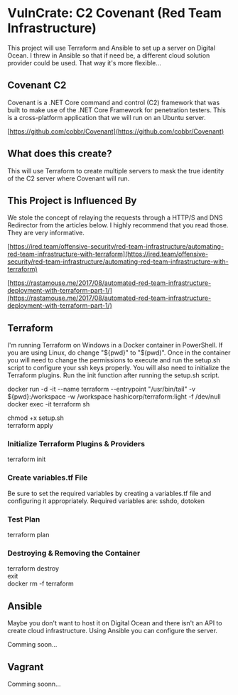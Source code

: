 
# VulnCrate: C2 Covenant (Red Team Infrastructure)
This project will use Terraform and Ansible to set up a server on Digital Ocean. I threw in Ansible so that if need be, a different cloud solution provider could be used. That way it's more flexible...

## Covenant C2
Covenant is a .NET Core command and control (C2) framework that was built to make use of the .NET Core Framework for penetration testers. This is a cross-platform application that we will run on an Ubuntu server.

[https://github.com/cobbr/Covenant](https://github.com/cobbr/Covenant)
 
## What does this create?
This will use Terraform to create multiple servers to mask the true identity of the C2 server where Covenant will run.

## This Project is Influenced By
We stole the concept of relaying the requests through a HTTP/S and DNS Redirector from the articles below. I highly recommend that you read those. They are very informative.

[https://ired.team/offensive-security/red-team-infrastructure/automating-red-team-infrastructure-with-terraform](https://ired.team/offensive-security/red-team-infrastructure/automating-red-team-infrastructure-with-terraform)  

[https://rastamouse.me/2017/08/automated-red-team-infrastructure-deployment-with-terraform-part-1/](https://rastamouse.me/2017/08/automated-red-team-infrastructure-deployment-with-terraform-part-1/)

## Terraform
I'm running Terraform on Windows in a Docker container in PowerShell. If you are using Linux, do change "${pwd}" to "$(pwd)". Once in the container you will need to change the permissions to execute and run the setup.sh script to configure your ssh keys properly. You will also need to initialize the Terraform plugins. Run the init function after running the setup.sh script.

docker run -d -it --name terraform --entrypoint "/usr/bin/tail" -v ${pwd}:/workspace -w /workspace hashicorp/terraform:light -f /dev/null  
docker exec -it terraform sh

chmod +x setup.sh  
terraform apply  

### Initialize Terraform Plugins & Providers
terraform init

### Create variables.tf File
Be sure to set the required variables by creating a variables.tf file and configuring it appropriately.
Required variables are: sshdo, dotoken

### Test Plan
terraform plan

### Destroying & Removing the Container
terraform destroy  
exit  
docker rm -f terraform  

## Ansible
Maybe you don't want to host it on Digital Ocean and there isn't an API to create cloud infrastructure. Using Ansible you can configure the server.  

Comming soon...

## Vagrant
Comming soonn...